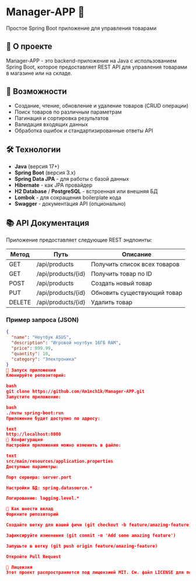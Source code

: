 
# Manager-APP 🛒

Простое Spring Boot приложение для управления товарами

## 📌 О проекте

Manager-APP - это backend-приложение на Java с использованием Spring Boot, которое предоставляет REST API для управления товарами в магазине или на складе.

## 🚀 Возможности

- Создание, чтение, обновление и удаление товаров (CRUD операции)
- Поиск товаров по различным параметрам
- Пагинация и сортировка результатов
- Валидация входящих данных
- Обработка ошибок и стандартизированные ответы API

## 🛠 Технологии

- **Java** (версия 17+)
- **Spring Boot** (версия 3.x)
- **Spring Data JPA** - для работы с базой данных
- **Hibernate** - как JPA провайдер
- **H2 Database** / **PostgreSQL** - встроенная или внешняя БД
- **Lombok** - для сокращения boilerplate кода
- **Swagger** - документация API (опционально)

## 📚 API Документация

Приложение предоставляет следующие REST эндпоинты:

| Метод | Путь               | Описание                     |
|-------|--------------------|-----------------------------|
| GET   | /api/products      | Получить список всех товаров |
| GET   | /api/products/{id} | Получить товар по ID         |
| POST  | /api/products      | Создать новый товар          |
| PUT   | /api/products/{id} | Обновить существующий товар  |
| DELETE| /api/products/{id} | Удалить товар                |

### Пример запроса (JSON)
```json
{
  "name": "Ноутбук ASUS",
  "description": "Игровой ноутбук 16ГБ RAM",
  "price": 899.99,
  "quantity": 10,
  "category": "Электроника"
}
🚀 Запуск приложения
Клонируйте репозиторий:

bash
git clone https://github.com/Am1nch1k/Manager-APP.git
Запустите приложение:

bash
./mvnw spring-boot:run
Приложение будет доступно по адресу:

text
http://localhost:8080
🔧 Конфигурация
Настройки приложения можно изменить в файле:

text
src/main/resources/application.properties
Доступные параметры:

Порт сервера: server.port

Настройки БД: spring.datasource.*

Логирование: logging.level.*

🤝 Как внести вклад
Форкните репозиторий

Создайте ветку для вашей фичи (git checkout -b feature/amazing-feature)

Зафиксируйте изменения (git commit -m 'Add some amazing feature')

Запушьте в ветку (git push origin feature/amazing-feature)

Откройте Pull Request

📜 Лицензия
Этот проект распространяется под лицензией MIT. См. файл LICENSE для подробностей.

